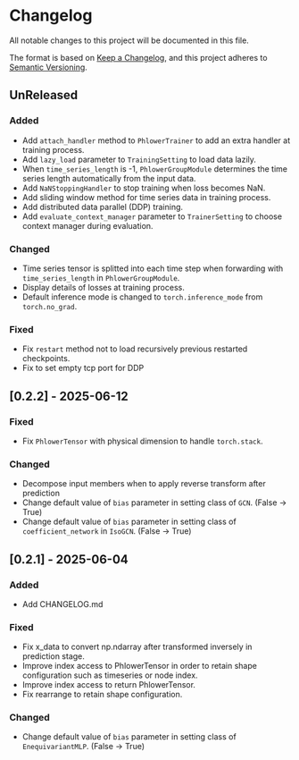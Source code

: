 # Changelog

All notable changes to this project will be documented in this file.

The format is based on [Keep a Changelog](https://keepachangelog.com/en/1.0.0/),
and this project adheres to [Semantic Versioning](https://semver.org/spec/v2.0.0.html).


## UnReleased
### Added
* Add `attach_handler` method to `PhlowerTrainer` to add an extra handler at training process.
* Add `lazy_load` parameter to `TrainingSetting` to load data lazily.
* When `time_series_length` is -1, `PhlowerGroupModule` determines the time series length automatically from the input data.
* Add `NaNStoppingHandler` to stop training when loss becomes NaN.
* Add sliding window method for time series data in training process.
* Add distributed data parallel (DDP) training.
* Add `evaluate_context_manager` parameter to `TrainerSetting` to choose context manager during evaluation.

### Changed
* Time series tensor is splitted into each time step when forwarding with `time_series_length` in `PhlowerGroupModule`.
* Display details of losses at training process.
* Default inference mode is changed to `torch.inference_mode` from `torch.no_grad`.

### Fixed
* Fix `restart` method not to load recursively previous restarted checkpoints.
* Fix to set empty tcp port for DDP

## [0.2.2] - 2025-06-12

### Fixed
* Fix `PhlowerTensor` with physical dimension to handle `torch.stack`.

### Changed
* Decompose input members when to apply reverse transform after prediction
* Change default value of `bias` parameter in setting class of `GCN`. (False -> True)
* Change default value of `bias` parameter in setting class of `coefficient_network` in `IsoGCN`. (False -> True)


## [0.2.1] - 2025-06-04
### Added
* Add CHANGELOG.md

### Fixed
* Fix x_data to convert np.ndarray after transformed inversely in prediction stage. 
* Improve index access to PhlowerTensor in order to retain shape configuration such as timeseries or node index.
* Improve index access to return PhlowerTensor.
* Fix rearrange to retain shape configuration.

### Changed
* Change default value of `bias` parameter in setting class of `EnequivariantMLP`. (False -> True)

